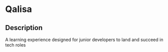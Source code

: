 # Qalisa

## Description
A learning experience designed for junior developers to land and succeed in tech roles
